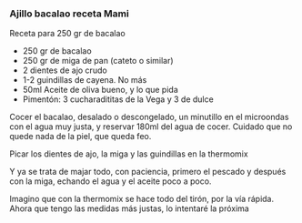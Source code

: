 ### Ajillo bacalao receta Mami

Receta para 250 gr de bacalao

* 250 gr de bacalao
* 250 gr de miga de pan (cateto o similar)
* 2 dientes de ajo crudo
* 1-2 guindillas de cayena. No más
* 50ml Aceite de oliva bueno, y lo que pida
* Pimentón: 3 cucharadititas de la Vega y 3 de dulce



Cocer el bacalao, desalado o descongelado, un minutillo en el microondas con el agua muy justa, y reservar 180ml del agua de cocer. Cuidado que no quede nada de la piel, que queda feo.

Picar los dientes de ajo, la miga y las guindillas en la thermomix

Y ya se trata de majar todo, con paciencia, primero el pescado y después con la miga, echando el agua y el aceite poco a poco.

Imagino que con la thermomix se hace todo del tirón, por la vía rápida. Ahora que tengo las medidas más justas, lo intentaré la próxima